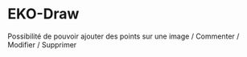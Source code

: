# EKO-Draw
Possibilité de pouvoir ajouter des points sur une image / Commenter / Modifier / Supprimer
